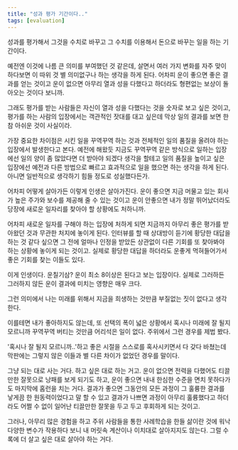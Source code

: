 ```yaml
---
title: "성과 평가 기간이다.."
tags: [evaluation]
---
```


성과를 평가해서 그것을 수치로 바꾸고 그 수치를 이용해서 돈으로 바꾸는 일을 하는 기간이다. 

예전엔 이것에 나름 큰 의미를 부여했던 것 같은데, 살면서 여러 가지 변화를 자주 맞이하다보면 이 따위 것 별 의미없구나 하는 생각을 하게 된다. 어차피 운이 좋으면 좋은 결과를 얻는 것이고 운이 없으면 아무리 열과 성을 다했다고 하더라도 형편없는 보상이 돌아오는 것이다 보니까.

그래도 평가를 받는 사람들은 자신이 열과 성을 다했다는 것을 숫자로 보고 싶은 것이고, 평가를 하는 사람의 입장에서는 객관적인 잣대를 대고 싶은데 막상 일의 결과를 보면 한참 아쉬운 것이 사실이라.

가장 중요한 차이점은 시킨 일을 꾸역꾸역 하는 것과 전체적인 일의 품질을 올려야 하는 입장에서 발생한다고 본다. 예전에 해왔듯 지금도 꾸역꾸역 같은 방식으로 일하는 입장에선 일의 양이 좀 많았다면 더 받아야 되겠다 생각을 할테고 일의 품질을 높이고 싶은 입장에선 예전과 다른 방법으로 빠르고 효과적으로 일을 했으면 하는 생각을 하게 된다. 아니면 일반적으로 생각하기 힘들 정도로 성실했다든가. 

어차피 어떻게 살아가든 이렇게 인생은 살아가진다. 운이 좋으면 지금 머물고 있는 회사가 높은 주가와 보수를 제공해 줄 수 있는 것이고 운이 안좋으면 내가 정말 뛰어났더라도 당장에 새로운 일자리를 찾아야 할 상황에도 처하니까. 

어차피 새로운 일자를 구해야 하는 입장에 처하게 되면 지금까지 아무리 좋은 평가를 받아왔던 것과 무관한 처지에 놓이게 된다. 인터뷰를 할 때 상대방이 듣기에 황당한 대답을 하는 것 같다 싶으면 그 전에 얼마나 인정을 받았든 상관없이 다른 기회를 또 찾아봐야 하는 상황에 놓이게 되는 것이고. 실제로 황당한 대답을 하더라도 운좋게 먹혀들어가서 좋은 기회를 찾는 이들도 있다.

이게 인생이다. 운칠기삼? 운이 최소 8이상은 된다고 보는 입장이다. 실제로 그러하든 그러하지 않든 운이 결과에 미치는 영향은 매우 크다. 

그런 의미에서 나는 미래를 위해서 지금을 희생하는 것만큼 부질없는 짓이 없다고 생각한다. 

이를테면 내가 좋아하지도 않는데, 또 선택의 폭이 넓은 상황에서 혹시나 미래에 잘 될지 모르니까 꾸역꾸역 버티는 것만큼 어리석은 일이 없다. 주위에서 그런 경우를 제법 봤다. 

'혹시나 잘 될지 모르니까..'하고 좋은 시절을 스스로를 혹사시키면서 다 갖다 바쳤는데 막판에는 그렇지 않은 이들과 별 다른 차이가 없었던 경우를 말이다. 

그냥 되는 대로 사는 거다. 하고 싶은 대로 하는 거고. 운이 없으면 전력을 다했어도 티끌만한 잘못으로 낭패를 보게 되기도 하고, 운이 좋으면 내내 한심한 수준을 면치 못하다가도 마지막에 홈런을 치는 거다. 결과가 좋으면 그동안의 모든 과정이 그 훌륭한 결과를 낳게끔 한 원동력이었다고 말 할 수 있고 결과가 나쁘면 과정이 아무리 훌륭했다고 하더라도 어쩔 수 없이 일어난 티끌만한 잘못을 두고 두고 후회하게 되는 것이고.

그러나, 아무리 많은 경험을 하고 주위 사람들을 통한 사례학습을 한들 삶이란 것에 워낙 다양한 변수가 작용하다 보니 내 머릿속 계산이나 이치대로 살아지지도 않는다. 그럴 수록에 더 살고 싶은 대로 살아야 하는 거다. 